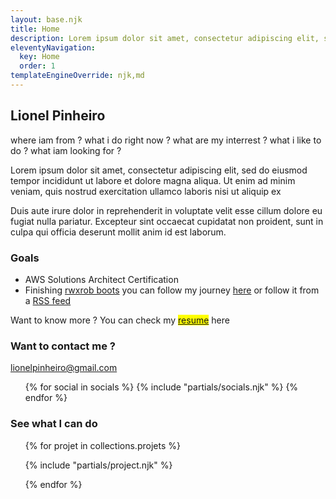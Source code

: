 ```yaml
---
layout: base.njk
title: Home
description: Lorem ipsum dolor sit amet, consectetur adipiscing elit, sed do eiusmod tempor incididunt ut labore et dolore magna aliqua.
eleventyNavigation:
  key: Home
  order: 1
templateEngineOverride: njk,md
---
```

<section>
  <h1>Lionel Pinheiro</h1>
  <p>where iam from ?
     what i do right now ?
     what are my interrest ?
     what i like to do ?
     what iam looking for ?

  Lorem ipsum dolor sit amet, consectetur adipiscing elit, sed do eiusmod tempor incididunt ut labore et dolore magna aliqua. Ut enim ad minim veniam, quis nostrud exercitation ullamco laboris nisi ut aliquip ex
  <p>Duis aute irure dolor in reprehenderit in voluptate velit esse cillum dolore eu fugiat nulla pariatur. Excepteur sint occaecat cupidatat non proident, sunt in culpa qui officia deserunt mollit anim id est laborum.</p>
  <section id="goals">
    <h3>Goals</h3>
    <ul>
      <li class="list-item-style">AWS Solutions Architect Certification</li>
      <li class="list-item-style">Finishing <a href="https://github.com/rwxrob/boost/tree/2022#readme" target="_blank">rwxrob boots</a> you can follow my journey <a href="https://lionelpinheiro.com/boots/" target="_blanck">here</a> or follow it from a <a href="https://lionelpinheiro.com/bootsfeed.xml">RSS feed</a></li>
    </ul>
  </section >
  <section id="CTA">
    <p><span>Want to know more ?</span> You can check my <mark><a href="http://resume.lionelpinheiro.com" target="_blank">resume</a></mark> here</p></p>
  </section>
</section>
 
<section id="contact">
<div>
  <h3>Want to contact me ?</h3>
</div>
<div>
  <p class="mail"><ion-icon name="mail-outline"></ion-icon><a href="mailto:lionel.duarte.p@gmail.com">lionelpinheiro@gmail.com</a></p>
<ul class="contact_social">
  {% for social in socials %}
  {% include "partials/socials.njk" %}
  {% endfor %}
</ul>
</div>
</section>

<section>
<h3>See what I can do </h3>
<ul id="project_section">
{% for projet in collections.projets %}

{% include "partials/project.njk" %}

{% endfor %}

</ul>
</section>
